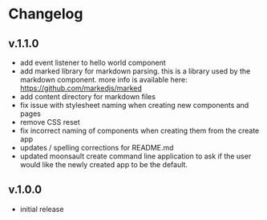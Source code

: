 # Changelog

## v.1.1.0

- add event listener to hello world component
- add marked library for markdown parsing. this is a library used by the markdown component. more info is available here: https://github.com/markedjs/marked
- add content directory for markdown files
- fix issue with stylesheet naming when creating new components and pages
- remove CSS reset
- fix incorrect naming of components when creating them from the create app
- updates / spelling corrections for README.md
- updated moonsault create command line application to ask if the user would like the newly created app to be the default.

## v.1.0.0

- initial release
